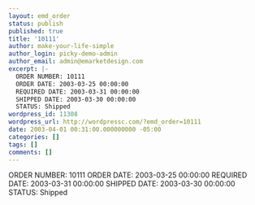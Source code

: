 ```yaml
---
layout: emd_order
status: publish
published: true
title: '10111'
author: make-your-life-simple
author_login: picky-demo-admin
author_email: admin@emarketdesign.com
excerpt: |-
  ORDER NUMBER: 10111
  ORDER DATE: 2003-03-25 00:00:00
  REQUIRED DATE: 2003-03-31 00:00:00
  SHIPPED DATE: 2003-03-30 00:00:00
  STATUS: Shipped
wordpress_id: 11308
wordpress_url: http://wordpressc.com/?emd_order=10111
date: 2003-04-01 00:31:00.000000000 -05:00
categories: []
tags: []
comments: []
---
```

ORDER NUMBER: 10111
ORDER DATE: 2003-03-25 00:00:00
REQUIRED DATE: 2003-03-31 00:00:00
SHIPPED DATE: 2003-03-30 00:00:00
STATUS: Shipped
